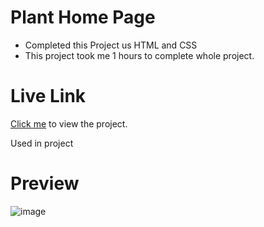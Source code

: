 # Plant Home Page


- Completed this Project us HTML and CSS
- This project took me 1 hours to complete whole project.


# Live Link
[Click me](https://planthomepagedesign6.netlify.app/) to view the project.

Used in project

# Preview

![image](https://user-images.githubusercontent.com/44611852/186509481-09c84d84-8b24-4fc8-864c-b009e0f0eea8.png)
